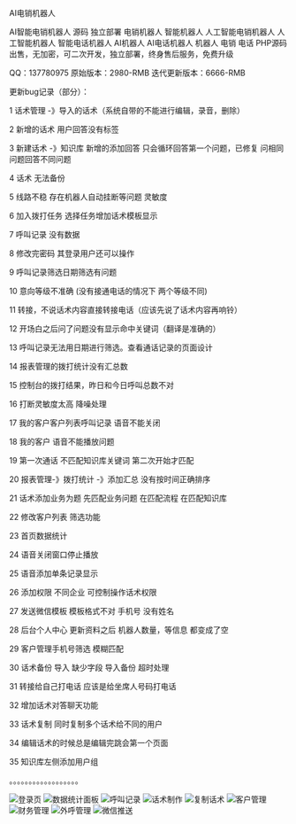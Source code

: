 AI电销机器人

AI智能电销机器人 源码 独立部署 电销机器人 智能机器人 人工智能电销机器人 人工智能机器人 智能电话机器人 AI机器人 AI电话机器人 机器人 电销 电话 PHP源码出售，无加密，可二次开发，独立部署，终身售后服务，免费升级

QQ：137780975  原始版本：2980-RMB  迭代更新版本：6666-RMB

更新bug记录（部分）：

1 话术管理 -》导入的话术（系统自带的不能进行编辑，录音，删除）

2 新增的话术 用户回答没有标签 

3 新建话术 -》知识库 新增的添加回答  只会循环回答第一个问题，已修复  问相同问题回答不同问题

4 话术 无法备份

5 线路不稳 存在机器人自动挂断等问题  灵敏度 

6 加入拨打任务 选择任务增加话术模板显示

7 呼叫记录 没有数据 

8 修改完密码  其登录用户还可以操作

9 呼叫记录筛选日期筛选有问题

10 意向等级不准确  (没有接通电话的情况下  两个等级不同)

11 转接，不说话术内容直接转接电话（应该先说了话术内容再响铃）

12 开场白之后问了问题没有显示命中关键词（翻译是准确的）

13 呼叫记录无法用日期进行筛选。查看通话记录的页面设计

14 报表管理的拨打统计没有汇总数

15 控制台的拨打结果，昨日和今日呼叫总数不对

16 打断灵敏度太高 降噪处理

17 我的客户客户列表呼叫记录  语音不能关闭

18 我的客户 语音不能播放问题

19 第一次通话 不匹配知识库关键词  第二次开始才匹配

20 报表管理-》拨打统计 -》添加汇总 没有按时间正确排序

21 话术添加业务为题  先匹配业务问题  在匹配流程  在匹配知识库

22 修改客户列表 筛选功能 

23 首页数据统计

24 语音关闭窗口停止播放

25 语音添加单条记录显示

26 添加权限  不同企业 可控制操作话术权限

27 发送微信模板  模板格式不对 手机号 没有姓名

28 后台个人中心 更新资料之后  机器人数量，等信息 都变成了空

29 客户管理手机号筛选  模糊匹配

30 话术备份 导入 缺少字段  导入备份 超时处理

31 转接给自己打电话  应该是给坐席人号码打电话

32 增加话术对答聊天功能

33 话术复制 同时复制多个话术给不同的用户

34 编辑话术的时候总是编辑完跳会第一个页面

35 知识库左侧添加用户组

。。。。。。。。。。。。。。。。。。

![登录页](https://images.gitee.com/uploads/images/2019/0522/192827_9b52a359_953527.png "登录页")
![数据统计面板](https://images.gitee.com/uploads/images/2019/0522/192903_76d5e69e_953527.png "数据统计面板")
![呼叫记录](https://images.gitee.com/uploads/images/2019/0522/192931_f5b217db_953527.png "呼叫记录")
![话术制作](https://images.gitee.com/uploads/images/2019/0522/193003_27018607_953527.png "话术制作")
![复制话术](https://images.gitee.com/uploads/images/2019/0522/193026_7a8ac931_953527.png "复制话术")
![客户管理](https://images.gitee.com/uploads/images/2019/0522/193057_2b3699a5_953527.png "客户管理")
![财务管理](https://images.gitee.com/uploads/images/2019/0522/193118_66370486_953527.png "财务管理")
![外呼管理](https://images.gitee.com/uploads/images/2019/0522/193146_d1a2eda0_953527.png "外呼管理")
![微信推送](https://images.gitee.com/uploads/images/2019/0522/194901_4080b83f_953527.png "微信推送")
